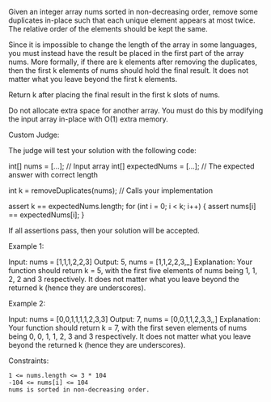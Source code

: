 Given an integer array nums sorted in non-decreasing order, remove some
duplicates in-place such that each unique element appears at most twice. The
relative order of the elements should be kept the same.

Since it is impossible to change the length of the array in some languages, you
must instead have the result be placed in the first part of the array nums.
More formally, if there are k elements after removing the duplicates, then the
first k elements of nums should hold the final result. It does not matter what
you leave beyond the first k elements.

Return k after placing the final result in the first k slots of nums.

Do not allocate extra space for another array. You must do this by modifying
the input array in-place with O(1) extra memory.

Custom Judge:

The judge will test your solution with the following code:

int[] nums = [...]; // Input array
int[] expectedNums = [...]; // The expected answer with correct length

int k = removeDuplicates(nums); // Calls your implementation

assert k == expectedNums.length;
for (int i = 0; i < k; i++) {
    assert nums[i] == expectedNums[i];
}

If all assertions pass, then your solution will be accepted.

 

Example 1:

Input: nums = [1,1,1,2,2,3]
Output: 5, nums = [1,1,2,2,3,_]
Explanation: Your function should return k = 5, with the first five elements of
nums being 1, 1, 2, 2 and 3 respectively.
It does not matter what you leave beyond the returned k (hence they are underscores).

Example 2:

Input: nums = [0,0,1,1,1,1,2,3,3]
Output: 7, nums = [0,0,1,1,2,3,3,_,_]
Explanation: Your function should return k = 7, with the first seven elements of nums being 0, 0, 1, 1, 2, 3 and 3 respectively.
It does not matter what you leave beyond the returned k (hence they are underscores).

 

Constraints:

    1 <= nums.length <= 3 * 104
    -104 <= nums[i] <= 104
    nums is sorted in non-decreasing order.


